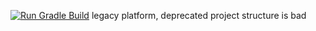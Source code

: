 [![Run Gradle Build](https://github.com/gauravyad69/PartsNepal/actions/workflows/main.yml/badge.svg?branch=main)](https://github.com/gauravyad69/PartsNepal/actions/workflows/main.yml)
 legacy platform, deprecated
 project structure is bad
